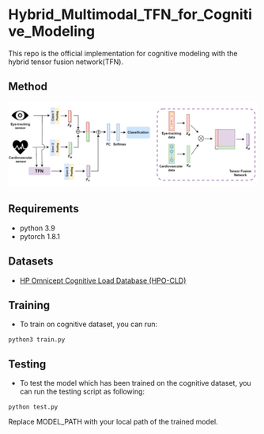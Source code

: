 # Hybrid_Multimodal_TFN_for_Cognitive_Modeling
This repo is the official implementation for cognitive modeling with the hybrid tensor fusion network(TFN).
## Method
![image](https://github.com/shengnanh20/Hybrid_TFN_for_Workload_Modeling/blob/main/model.png)

## Requirements

* python 3.9
* pytorch 1.8.1

## Datasets

* [HP Omnicept Cognitive Load Database (HPO-CLD)](https://developers.hp.com/omnicept/hp-omnicept-cognitive-load-database-hpo-cld-%E2%80%93-developing-multimodal-inference-engine-detecting-real-time-mental-workload-vr)

## Training

* To train on cognitive dataset, you can run: 
```
python3 train.py 
```

## Testing

* To test the model which has been trained on the cognitive dataset, you can run the testing script as following:
```
python test.py 
```
Replace MODEL_PATH with your local path of the trained model.

